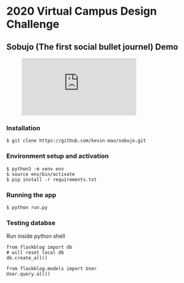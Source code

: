 # 2020 Virtual Campus Design Challenge
## Sobujo (The first social bullet journel) Demo
<figure class="video_container">
  <iframe src="https://drive.google.com/open?id=12ropIwjFC_W3SA-OOXWuTIzuVoDdeSgf" frameborder="0" allowfullscreen="true"> </iframe>
</figure>

### Installation
`$ git clone https://github.com/kevin-mao/sobujo.git`

### Environment setup and activation
```
$ python3 -m venv env
$ source env/bin/activate
$ pip install -r requirements.txt
```

### Running the app
```
$ python run.py
```

### Testing databse
Run inside python shell
```
from flaskblog import db
# will reset local db
db.create_all()

from flaskblog.models import User
User.query.all()
```

